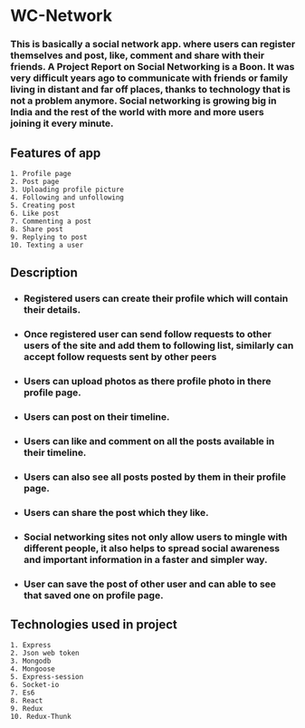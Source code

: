 
# WC-Network

### This is basically a social network app. where users can register themselves and post, like, comment and share with their friends.  A Project Report on Social Networking is a Boon. It was very difficult years ago to communicate with friends or family living in distant and far off places, thanks to technology that is not a problem anymore. Social networking is growing big in India and the rest of the world with more and more users joining it every minute.

## Features of app

    1. Profile page
    2. Post page
    3. Uploading profile picture
    4. Following and unfollowing
    5. Creating post
    6. Like post
    7. Commenting a post
    8. Share post
    9. Replying to post
    10. Texting a user

## Description
* ### Registered users can create their profile which will contain their details.
* ### Once registered user can send follow requests to other users of the site and add them to following list, similarly can accept follow requests sent by other peers  
* ### Users can upload photos as there profile photo in there profile page.
* ### Users can post on their timeline.
* ### Users can like and comment on all the posts available in their timeline.
* ### Users can also see all posts posted by them in their profile page.
* ### Users can share the post which they like.
* ### Social networking sites not only allow users to mingle with different people, it also helps to spread social awareness and important information in a faster and simpler way.
* ### User can save the post of other user and can able to see that saved one on profile page.

## Technologies used in project
    1. Express
    2. Json web token
    3. Mongodb
    4. Mongoose
    5. Express-session
    6. Socket-io
    7. Es6
    8. React
    9. Redux
    10. Redux-Thunk

